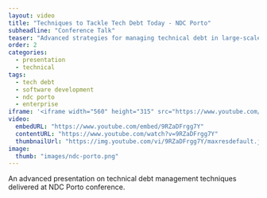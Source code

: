 ```yaml
---
layout: video
title: "Techniques to Tackle Tech Debt Today - NDC Porto"
subheadline: "Conference Talk"
teaser: "Advanced strategies for managing technical debt in large-scale software projects."
order: 2
categories:
  - presentation
  - technical
tags:
  - tech debt
  - software development
  - ndc porto
  - enterprise
iframe: '<iframe width="560" height="315" src="https://www.youtube.com/embed/9RZaDFrgg7Y" frameborder="0" allow="accelerometer; autoplay; clipboard-write; encrypted-media; gyroscope; picture-in-picture" allowfullscreen></iframe>'
video:
  embedURL: "https://www.youtube.com/embed/9RZaDFrgg7Y"
  contentURL: "https://www.youtube.com/watch?v=9RZaDFrgg7Y"
  thumbnailUrl: "https://img.youtube.com/vi/9RZaDFrgg7Y/maxresdefault.jpg"
image:
  thumb: "images/ndc-porto.png"
---
```


An advanced presentation on technical debt management techniques delivered at NDC Porto conference.
